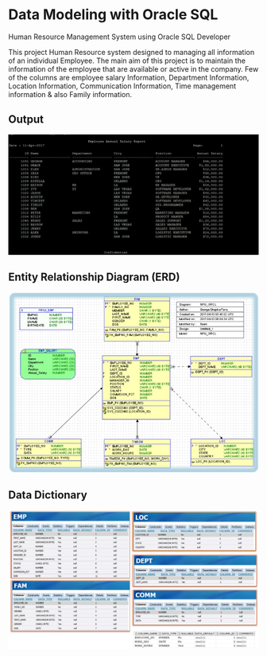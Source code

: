 # Data Modeling with Oracle SQL
Human Resource Management System using Oracle SQL Developer

This project Human Resource system designed to managing all information of an individual Employee. The main aim of this project is to maintain the information of the employee that are available or active in the company. Few of the columns are employee salary Information, Department Information, Location Information, Communication Information, Time management information & also Family information.
## Output
<img src = "https://github.com/ttariqaziz/data_modeling_MySQL/blob/master/Plot/Final%20Output%20Report.jpg">

## Entity Relationship Diagram (ERD)
<img src = "https://github.com/ttariqaziz/data_modeling_MySQL/blob/master/Plot/Entitity%20Relationship%20Diagram.jpg">

## Data Dictionary
<img src = "https://github.com/ttariqaziz/data_modeling_MySQL/blob/master/Data%20Dictionary.jpg">
